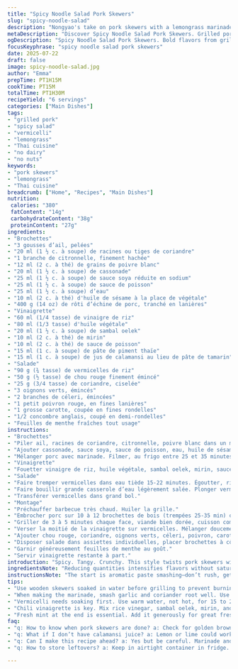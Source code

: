 ```yaml
---
title: "Spicy Noodle Salad Pork Skewers"
slug: "spicy-noodle-salad"
description: "Nongyao's take on pork skewers with a lemongrass marinade. Rice vermicelli salad, crunchy veggies, herbs. Sweet, sour, spicy balance. White pepper, tamarind kick. Grill pork quick, toss noodles with chili vinaigrette. Mint leaves finish. No nuts, dairy, eggs. Asian fusion, bold flavors. 6 servings."
metaDescription: "Discover Spicy Noodle Salad Pork Skewers. Grilled pork with lemongrass marinade, crunchy veggies, and tangy vinegar dressing blend."
ogDescription: "Spicy Noodle Salad Pork Skewers. Bold flavors from grilled pork skewers with a fresh noodle salad and zesty dressing."
focusKeyphrase: "spicy noodle salad pork skewers"
date: 2025-07-22
draft: false
image: spicy-noodle-salad.jpg 
author: "Emma"
prepTime: PT1H15M
cookTime: PT15M
totalTime: PT1H30M
recipeYield: "6 servings"
categories: ["Main Dishes"]
tags:
- "grilled pork"
- "spicy salad"
- "vermicelli"
- "lemongrass"
- "Thai cuisine"
- "no dairy"
- "no nuts"
keywords:
- "pork skewers"
- "lemongrass"
- "Thai cuisine"
breadcrumb: ["Home", "Recipes", "Main Dishes"]
nutrition: 
 calories: "380"
 fatContent: "14g"
 carbohydrateContent: "38g"
 proteinContent: "27g"
ingredients:
- "Brochettes"
- "3 gousses d’ail, pelées"
- "20 ml (1 ½ c. à soupe) de racines ou tiges de coriandre"
- "1 branche de citronnelle, finement hachée"
- "12 ml (2 c. à thé) de grains de poivre blanc"
- "20 ml (1 ½ c. à soupe) de cassonade"
- "25 ml (1 ½ c. à soupe) de sauce soya réduite en sodium"
- "25 ml (1 ½ c. à soupe) de sauce de poisson"
- "25 ml (1 ½ c. à soupe) d’eau"
- "10 ml (2 c. à thé) d'huile de sésame à la place de végétale"
- "400 g (14 oz) de rôti d’échine de porc, tranché en lanières"
- "Vinaigrette"
- "60 ml (1/4 tasse) de vinaigre de riz"
- "80 ml (1/3 tasse) d'huile végétale"
- "20 ml (1 ½ c. à soupe) de sambal oelek"
- "10 ml (2 c. à thé) de mirin"
- "10 ml (2 c. à thé) de sauce de poisson"
- "15 ml (1 c. à soupe) de pâte de piment thaïe"
- "15 ml (1 c. à soupe) de jus de calamansi au lieu de pâte de tamarin"
- "Salade"
- "90 g (¾ tasse) de vermicelles de riz"
- "50 g (½ tasse) de chou rouge finement émincé"
- "25 g (3/4 tasse) de coriandre, ciselée"
- "3 oignons verts, émincés"
- "2 branches de céleri, émincées"
- "1 petit poivron rouge, en fines lanières"
- "1 grosse carotte, coupée en fines rondelles"
- "1/2 concombre anglais, coupé en demi-rondelles"
- "Feuilles de menthe fraîches tout usage"
instructions:
- "Brochettes"
- "Piler ail, racines de coriandre, citronnelle, poivre blanc dans un mortier. Pâte grossière mais homogène."
- "Ajouter cassonade, sauce soya, sauce de poisson, eau, huile de sésame. Mélanger bien."
- "Mélanger porc avec marinade. Filmer, au frigo entre 25 et 35 minutes (bien permettre goût pénétrant)."
- "Vinaigrette"
- "Fouetter vinaigre de riz, huile végétale, sambal oelek, mirin, sauce de poisson, pâte piment, jus calamansi ensemble. Mettre de côté."
- "Salade"
- "Faire tremper vermicelles dans eau tiède 15-22 minutes. Égoutter, rincer à l’eau froide."
- "Faire bouillir grande casserole d’eau légèrement salée. Plonger vermicelles 2-3 minutes, juste tendres. Égoutter, rincer à l’eau froide. Égoutter soigneusement."
- "Transférer vermicelles dans grand bol."
- "Montage"
- "Préchauffer barbecue très chaud. Huiler la grille."
- "Embrocher porc sur 10 à 12 brochettes de bois (trempées 25-35 min) ou métal."
- "Griller de 3 à 5 minutes chaque face, viande bien dorée, cuisson complète sans dessécher."
- "Verser la moitié de la vinaigrette sur vermicelles. Mélanger doucement, enrober toute la pâte."
- "Ajouter chou rouge, coriandre, oignons verts, céleri, poivron, carotte, concombre. Mélanger délicatement."
- "Disposer salade dans assiettes individuelles, placer brochettes à côté."
- "Garnir généreusement feuilles de menthe au goût."
- "Servir vinaigrette restante à part."
introduction: "Spicy. Tangy. Crunchy. This style twists pork skewers with lemongrass and white pepper sides. The pork, marinated briefly but intense–garlic, coriander root cover over smoky grill. Quick flame, charred spots, juicy inside. Vermicelli soaking up chili and tamarind notes, sharp vinegar cutting through oil. Red cabbage snaps against tender noodles and herbs erupt mouth-freshness. Mint back for cooling where heat lingers. A bit sweeter cassonade for balance. Thick chili paste meets tangy calamansi, a twist on tradition. All in all, a layered salad-meets-grill combo that plays with texture and taste, no dairy or nuts. Grab skewers, toss salad, eat hot or cold."
ingredientsNote: "Reducing quantities intensifies flavors without saturating. Switching oil to toasted sesame adds nuttiness, matching lemongrass citrus well. Calamansi juice replaces tamarind paste for sharp acidity and a subtle orange aroma, keeping the tang fresh. Cutting down vermicelli allows more veggie crunch, balancing carbs with fiber. Red cabbage instead of green makes the salad visually vibrant and adds extra bite. Use freshly ground white pepper for sharpness, a crucial aromatic note. Marinate pork no more than 35 minutes to avoid texture change; overnight is too much here. Use metal or soaked wooden skewers to avoid burning, brush grill before to prevent sticking. Pounding aromatics coaxes essential oils out for a punchier marinade. All components should be prepped before starting grill — multitasking keeps timing tight and flavors intact."
instructionsNote: "The start is aromatic paste smashing—don’t rush, get garlic and coriander root creamy. Add liquids, stir fully before tossing meat for full coverage. Chill max 35 min—key for texture and balance, not mushy. Meanwhile vinaigrette mixes fast, keep whisking so chili disperses evenly. Vermicelli needs soaking then boiling briefly—critical to get tenderness that resists sogginess once tossed with oil and vinegar. Drain well, no excess water. Heat grill high, oil grid to avoid pork sticking. Skewering takes patience: space pork pieces so heat cooks all sides. Flip evenly, 3 to 5 minutes each side for juicy doneness but some char. Toss half vinaigrette with noodles first so strands soak flavor uniformly. Add veggies last, fold gently to avoid breaking noodles. Serve finished salad with skewers, fresh mint on top adds floral freshness and cool contrast. Keep extra vinaigrette at table to adjust heat and acidity per bite."
tips:
- "Use wooden skewers soaked in water before grilling to prevent burning during high heat. Metal skewers are another option. Ensure spacing between pork pieces on skewers. This allows heat around all sides for even cooking. Keep the grill very hot. Check meat closely for doneness."
- "When making the marinade, smash garlic and coriander root well. Use a mortar and pestle for proper texture, create a creamy paste. Add wet ingredients slowly. Stir until mixed fully. Marinate pork for maximum 35 minutes for best texture. Longer will make it mushy."
- "Vermicelli needs soaking first. Use warm water, not hot, for 15 to 22 minutes. Then boil in lightly salted water for just 2 to 3 minutes. This gives the right tenderness. Rinse immediately after draining. Excess water ruins the dish."
- "Chili vinaigrette is key. Mix rice vinegar, sambal oelek, mirin, and other ingredients fast. Whisk constantly. Don’t skip any step here. Toss half with noodles first before adding veggies. This ensures every noodle absorbs the flavor. Mixing gently is crucial."
- "Fresh mint at the end is essential. Add it generously for great freshness. It cools the heat from chili. Use it liberally in serving. Garnish helps balance bold flavors. Keep some vinaigrette on the side for those who want extra kick or acidity."
faq:
- "q: How to know when pork skewers are done? a: Check for golden brown color, juices run clear. This means it's cooked through. Internal temp should reach around 145°F. Let rest a few minutes for juices to stabilize."
- "q: What if I don’t have calamansi juice? a: Lemon or lime could work instead. Both add acidity. But calamansi gives a special twist that's hard to replace. Experiment with equal parts to see how it changes flavor."
- "q: Can I make this recipe ahead? a: Yes but be careful. Marinade and prep salad components ahead keeps flavors fresh. But assemble only right before serving. Salad can't sit too long, for best texture eat within two hours."
- "q: How to store leftovers? a: Keep in airtight container in fridge. Good for up to 2 days. Can separate skewers from salad to maintain texture. Reheat pork if desired but will lose some juiciness."

---
```

